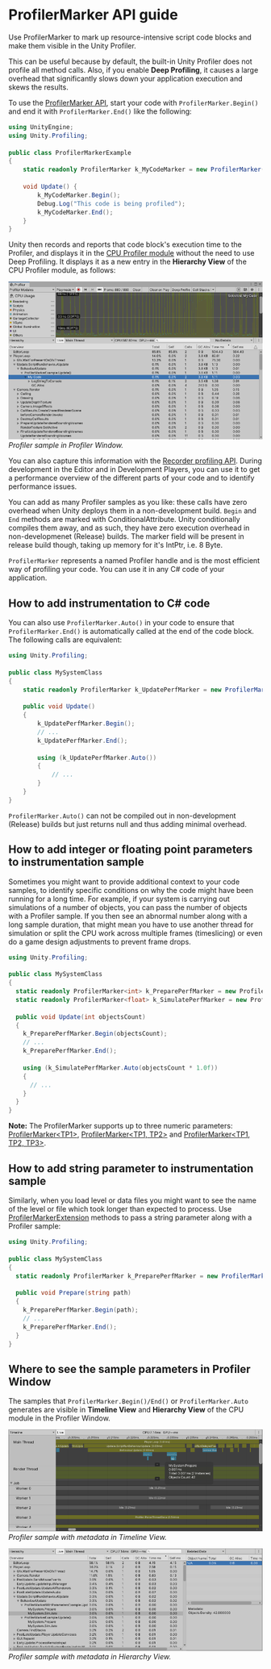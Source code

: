 # ProfilerMarker API guide

Use ProfilerMarker to mark up resource-intensive script code blocks and make them visible in the Unity Profiler.

This can be useful because by default, the built-in Unity Profiler does not profile all method calls. Also, if you enable **Deep Profiling**, it causes a large overhead that significantly slows down your application execution and skews the results.

To use the [ProfilerMarker API](https://docs.unity3d.com/ScriptReference/Unity.Profiling.ProfilerMarker.html), start your code with `ProfilerMarker.Begin()` and end it with `ProfilerMarker.End()` like the following: 

```C#
using UnityEngine;
using Unity.Profiling;

public class ProfilerMarkerExample
{
    static readonly ProfilerMarker k_MyCodeMarker = new ProfilerMarker("My Code");

    void Update() {
        k_MyCodeMarker.Begin();
        Debug.Log("This code is being profiled");
        k_MyCodeMarker.End();
    }
}
```

Unity then records and reports that code block's execution time to the Profiler, and displays it in the [CPU Profiler module](https://docs.unity3d.com/Manual/ProfilerCPU.html) without the need to use Deep Profiling. It displays it as a new entry in the **Hierarchy View** of the CPU Profiler module, as follows:

![Profiler sample in Profiler Window.](images/profilerwindow.png)<br/>*Profiler sample in Profiler Window.*

You can also capture this information with the [Recorder profiling API](https://docs.unity3d.com/ScriptReference/Profiling.Recorder.html). During development in the Editor and in Development Players, you can use it to get a performance overview of the different parts of your code and to identify performance issues.

You can add as many Profiler samples as you like: these calls have zero overhead when Unity deploys them in a non-development build. `Begin` and `End` methods are marked with ConditionalAttribute. Unity conditionally compiles them away, and as such, they have zero execution overhead in non-developmenet (Release) builds. The marker field will be present in release build though, taking up memory for it's IntPtr, i.e. 8 Byte.

`ProfilerMarker` represents a named Profiler handle and is the most efficient way of profiling your code. You can use it in any C# code of your application.

## How to add instrumentation to C# code

You can also use `ProfilerMarker.Auto()` in your code to ensure that `ProfilerMarker.End()` is automatically called at the end of the code block. The following calls are equivalent:

```C#
using Unity.Profiling;

public class MySystemClass
{
    static readonly ProfilerMarker k_UpdatePerfMarker = new ProfilerMarker("MySystem.Update");

    public void Update()
    {
        k_UpdatePerfMarker.Begin();
        // ...
        k_UpdatePerfMarker.End();

        using (k_UpdatePerfMarker.Auto())
        {
            // ...
        }
    }
}
```

`ProfilerMarker.Auto()` can not be compiled out in non-development (Release) builds but just returns null and thus adding minimal overhead.

## How to add integer or floating point parameters to instrumentation sample

Sometimes you might want to provide additional context to your code samples, to identify specific conditions on why the code might have been running for a long time. For example, if your system is carrying out simulations of a number of objects, you can pass the number of objects with a Profiler sample. If you then see an abnormal number along with a long sample duration, that might mean you have to use another thread for simulation or split the CPU work across multiple frames (timeslicing) or even do a game design adjustments to prevent frame drops.

```C#
using Unity.Profiling;

public class MySystemClass
{
  static readonly ProfilerMarker<int> k_PreparePerfMarker = new ProfilerMarker<int>("MySystem.Prepare", "Objects Count");
  static readonly ProfilerMarker<float> k_SimulatePerfMarker = new ProfilerMarker<float>(ProfilerCategory.Scripts, "MySystem.Simulate", "Objects Density");

  public void Update(int objectsCount)
  {
    k_PreparePerfMarker.Begin(objectsCount);
    // ...
    k_PreparePerfMarker.End();

    using (k_SimulatePerfMarker.Auto(objectsCount * 1.0f))
    {
      // ...
    }
  }
}
```

**Note:** The ProfilerMarker supports up to three numeric parameters: [ProfilerMarker\<TP1\>](../api/Unity.Profiling.ProfilerMarker-1.html), [ProfilerMarker\<TP1, TP2\>](../api/Unity.Profiling.ProfilerMarker-2.html) and [ProfilerMarker\<TP1, TP2, TP3\>](../api/Unity.Profiling.ProfilerMarker-3.html).

## How to add string parameter to instrumentation sample

Similarly, when you load level or data files you might want to see the name of the level or file which took longer than expected to process. Use [ProfilerMarkerExtension](../api/Unity.Profiling.ProfilerMarkerExtension.html) methods to pass a string parameter along with a Profiler sample:

```C#
using Unity.Profiling;

public class MySystemClass
{
  static readonly ProfilerMarker k_PreparePerfMarker = new ProfilerMarker("MySystem.Prepare");

  public void Prepare(string path)
  {
    k_PreparePerfMarker.Begin(path);
    // ...
    k_PreparePerfMarker.End();
  }
}
```

## Where to see the sample parameters in Profiler Window

The samples that `ProfilerMarker.Begin()/End()` or `ProfilerMarker.Auto` generates are visible in **Timeline View** and **Hierarchy View** of the CPU module in the Profiler Window.

![Profiler sample with metadata in Timeline View.](images/timelineview_metadata.png)<br/>*Profiler sample with metadata in Timeline View.*


![Profiler sample with metadata in Hierarchy View.](images/hierarchyview_metadata.png)<br/>*Profiler sample with metadata in Hierarchy View.*
